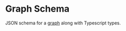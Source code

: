 # Graph Schema

JSON schema for a [graph](https://en.wikipedia.org/wiki/Graph_theory) along with
Typescript types.
